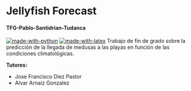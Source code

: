 # Jellyfish Forecast
#### TFG-Pablo-Santidrian-Tudanca
[![made-with-python](https://img.shields.io/badge/Made%20with-Python-1f425f.svg)](https://www.python.org/)
[![made-with-latex](https://img.shields.io/badge/Made%20with-LaTeX-1f425f.svg)](https://www.latex-project.org/)
Trabajo de fin de grado sobre la predicción de la llegada de medusas a las playas en función de las condiciones climatológicas.

**Tutores:**
- Jose Francisco Diez Pastor
- Alvar Arnaiz Gonzalez
